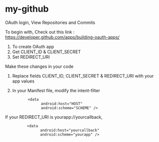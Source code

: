 # my-github
OAuth login, View Repositories and Commits

To begin with, Check out this link : https://developer.github.com/apps/building-oauth-apps/
1. To create OAuth app
2. Get CLIENT_ID & CLIENT_SECRET
3. Set REDIRECT_URI 


Make these changes in your code
1. Replace fields CLIENT_ID, CLIENT_SECRET & REDIRECT_URI with your app values
2. In your Manifest file, modify the intent-filter

              <data
                    android:host="HOST"
                    android:scheme="SCHEME" />

If your REDIRECT_URI is yourapp://yourcallback, 

              <data
                    android:host="yourcallback"
                    android:scheme="yourapp" />
